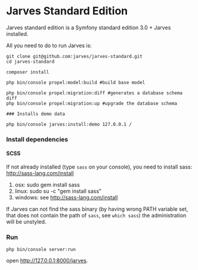 Jarves Standard Edition
========================

Jarves standard edition is a Symfony standard edition 3.0 + Jarves installed.

All you need to do to run Jarves is:

```
git clone git@github.com:jarves/jarves-standard.git
cd jarves-standard
  
composer install
  
php bin/console propel:model:build #build base model
  
php bin/console propel:migration:diff #generates a database schema diff
php bin/console propel:migration:up #upgrade the database schema

### Installs demo data

php bin/console jarves:install:demo 127.0.0.1 /
``` 

### Install dependencies

#### SCSS

If not already installed (type `sass` on your console), you need to install sass: http://sass-lang.com/install

1. osx: sudo gem install sass
2. linux: sudo su -c "gem install sass"
3. windows: see http://sass-lang.com/install

If Jarves can not find the sass binary (by having wrong PATH variable set, that does not contain the path of `sass`, see `which sass`) the administration will be unstyled.

### Run

`php bin/console server:run`


open http://127.0.0.1:8000/jarves.

